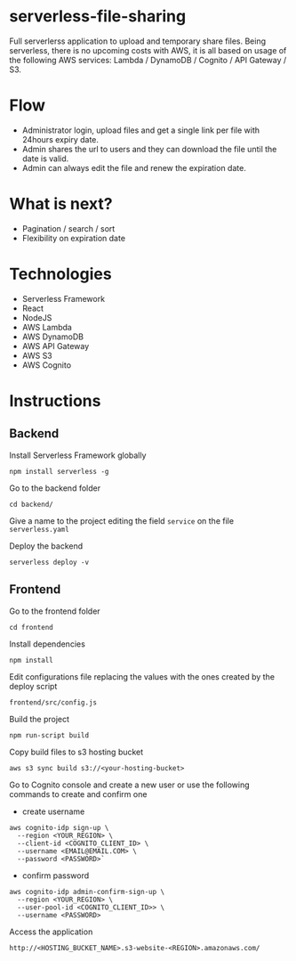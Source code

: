 # serverless-file-sharing
Full serverlerss application to upload and temporary share files. Being serverless, there is no upcoming costs with AWS, it is all based on usage of the following AWS services: Lambda / DynamoDB / Cognito / API Gateway / S3.

# Flow
- Administrator login, upload files and get a single link per file with 24hours expiry date.
- Admin shares the url to users and they can download the file until the date is valid.
- Admin can always edit the file and renew the expiration date.

# What is next?
- Pagination / search / sort
- Flexibility on expiration date

# Technologies
- Serverless Framework
- React
- NodeJS
- AWS Lambda
- AWS DynamoDB
- AWS API Gateway
- AWS S3
- AWS Cognito

# Instructions

## Backend
Install Serverless Framework globally

`npm install serverless -g`

Go to the backend folder

`cd backend/`

Give a name to the project editing the field `service` on the file `serverless.yaml`

Deploy the backend

`serverless deploy -v`

## Frontend
Go to the frontend folder

`cd frontend`

Install dependencies

`npm install`

Edit configurations file replacing the values with the ones created by the deploy script

`frontend/src/config.js`

Build the project

`npm run-script build`

Copy build files to s3 hosting bucket

`aws s3 sync build s3://<your-hosting-bucket>`

Go to Cognito console and create a new user or use the following commands to create and confirm one

- create username
```
aws cognito-idp sign-up \
  --region <YOUR_REGION> \
  --client-id <COGNITO_CLIENT_ID> \
  --username <EMAIL@EMAIL.COM> \
  --password <PASSWORD>`
```

- confirm password 
```
aws cognito-idp admin-confirm-sign-up \
  --region <YOUR_REGION> \
  --user-pool-id <COGNITO_CLIENT_ID>> \
  --username <PASSWORD> 
```

Access the application

`http://<HOSTING_BUCKET_NAME>.s3-website-<REGION>.amazonaws.com/`
